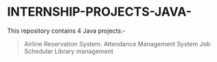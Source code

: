 # INTERNSHIP-PROJECTS-JAVA-
This repository contains 4 Java projects:-
> Airline Reservation System.
> Attendance Management System
> Job Schedular
> Library management
